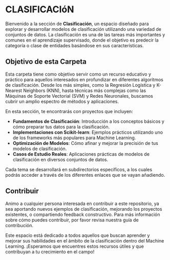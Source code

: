 # CLASIFICACIóN

Bienvenido a la sección de **Clasificación**, un espacio diseñado para explorar y desarrollar modelos de clasificación utilizando una variedad de conjuntos de datos. La clasificación es una de las tareas más importantes y comunes en el aprendizaje supervisado, donde el objetivo es predecir la categoría o clase de entidades basándose en sus características.

## Objetivo de esta Carpeta

Esta carpeta tiene como objetivo servir como un recurso educativo y práctico para aquellos interesados en profundizar en diferentes algoritmos de clasificación. Desde los más simples, como la Regresión Logística y K-Nearest Neighbors (KNN), hasta técnicas más complejas como las Máquinas de Soporte Vectorial (SVM) y Redes Neuronales, buscamos cubrir un amplio espectro de métodos y aplicaciones.

En esta sección, te encontrarás con proyectos que incluyen:

- **Fundamentos de Clasificación**: Introducción a los conceptos básicos y cómo preparar tus datos para la clasificación.
- **Implementaciones con Scikit-learn**: Ejemplos prácticos utilizando uno de los frameworks más populares para Machine Learning.
- **Optimización de Modelos**: Cómo afinar y mejorar la precisión de tus modelos de clasificación.
- **Casos de Estudio Reales**: Aplicaciones prácticas de modelos de clasificación en diversos conjuntos de datos.

Cada tema se desarrollará en subdirectorios específicos, a los cuales podrás acceder a través de los diferentes enlaces que se vayan añadiendo.


## Contribuir

Animo a cualquier persona interesada en contribuir a este repositorio, ya sea aportando nuevos ejemplos de clasificación, mejorando los proyectos existentes, o compartiendo feedback constructivo. Para más información sobre cómo puedes contribuir, por favor revisa nuestra guía de contribución.

Este espacio está dedicado a todos aquellos que buscan aprender y mejorar sus habilidades en el ámbito de la clasificación dentro del Machine Learning. ¡Esperamos que encuentres estos recursos útiles y que contribuyan a tu crecimiento en el campo!

